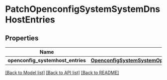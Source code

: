 # PatchOpenconfigSystemSystemDnsHostEntries

## Properties
Name | Type | Description | Notes
------------ | ------------- | ------------- | -------------
**openconfig_systemhost_entries** | [**OpenconfigSystemSystemOpenconfigsystemsystemDnsHostentries**](OpenconfigSystemSystemOpenconfigsystemsystemDnsHostentries.md) |  | [optional] 

[[Back to Model list]](../README.md#documentation-for-models) [[Back to API list]](../README.md#documentation-for-api-endpoints) [[Back to README]](../README.md)


